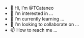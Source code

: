 - 👋 Hi, I’m @TCataneo
- 👀 I’m interested in ...
- 🌱 I’m currently learning ...
- 💞️ I’m looking to collaborate on ...
- 📫 How to reach me ...

<!---
TCataneo/TCataneo is a ✨ special ✨ repository because its `README.md` (this file) appears on your GitHub profile.
You can click the Preview link to take a look at your changes.
--->
